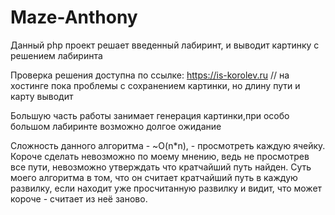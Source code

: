 # Maze-Anthony
Данный php проект решает введенный лабиринт, и выводит картинку с решением лабиринта

Проверка решения доступна по ссылке: https://is-korolev.ru
// на хостинге пока проблемы с сохранением картинки, но длину пути и карту выводит

Большую часть работы занимает генерация картинки,при особо большом лабиринте возможно долгое ожидание

Сложность данного алгоритма - ~O(n*n), - просмотреть каждую ячейку. Короче сделать невозможно по моему мнению, ведь не просмотрев все пути, невозможно утверждать что кратчайший путь найден. Суть моего алгоритма в том, что он считает кратчайший путь в каждую развилку, если находит уже просчитанную развилку и видит, что может короче - считает из неё заново.
